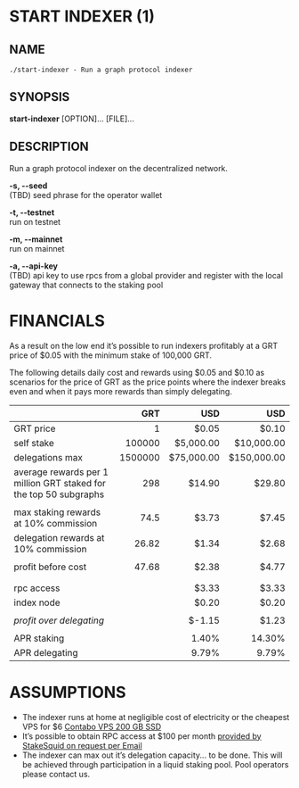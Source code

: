 START INDEXER (1)
=================

## NAME

```
./start-indexer - Run a graph protocol indexer
```

## SYNOPSIS

**start-indexer** [OPTION]... [FILE]...

## DESCRIPTION

Run a graph protocol indexer on the decentralized network.

**-s, --seed**  
    (TBD) seed phrase for the operator wallet

**-t, --testnet**  
  run on testnet

**-m, --mainnet**  
  run on mainnet

**-a, --api-key**  
  (TBD) api key to use rpcs from a global provider and register with the local gateway that connects to the staking pool


FINANCIALS
==========

As a result on the low end it’s possible to run indexers profitably at a GRT price of $0.05 with the minimum stake of 100,000 GRT.

The following details daily cost and rewards using $0.05 and $0.10 as scenarios for the price of GRT as the price points where the indexer breaks even and when it pays more rewards than simply delegating.


||GRT|USD|USD|
|-|-:|-:|-:|
|GRT price | 1 | $0.05 | $0.10 |
| self stake | 100000 | $5,000.00 | $10,000.00 |
| delegations max | 1500000 | $75,000.00 | $150,000.00 |
| average rewards per 1 million GRT staked   for the top 50 subgraphs | 298 | $14.90 | $29.80 |
|||||
| max staking rewards at 10% commission | 74.5 | $3.73 | $7.45 |
| delegation rewards at 10% commission | 26.82 | $1.34 | $2.68 |
|||||
| profit before cost | 47.68 | $2.38 | $4.77 |
|||||
|||||
| rpc access | | $3.33 | $3.33 | $3.33 |
| index node | | $0.20 | $0.20 | $0.20 |
|||||
| *profit over delegating* | | $-1.15 | $1.23 |
|||||
| APR staking | | 1.40% | 14.30% |
| APR delegating | | 9.79% | 9.79% |


ASSUMPTIONS
===========

* The indexer runs at home at negligible cost of electricity or the cheapest VPS for $6 [Contabo VPS 200 GB SSD](https://contabo.com/de/vps/vps-s-ssd/?image=ubuntu.267&qty=1&contract=1&storage-type=vps-s-200-gb-ssd)
* It’s possible to obtain RPC access at $100 per month [provided by StakeSquid on request per Email](mailto:goldberg@stakesquid.com)
* The indexer can max out it’s delegation capacity... to be done. This will be achieved through participation in a liquid staking pool. Pool operators please contact us.



